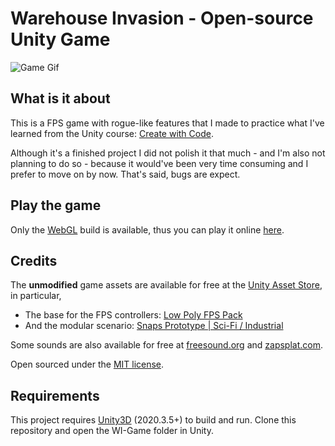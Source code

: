 # Warehouse Invasion - Open-source Unity Game
![Game Gif](https://github.com/coutlcdo/WI-FPS-Unity/blob/main/WI-Gif.gif "Game Gif")

## What is it about
This is a FPS game with rogue-like features that I made to practice what I've learned from the Unity course: [Create with Code](https://learn.unity.com/pathway/junior-programmer).

Although it's a finished project I did not polish it that much - and I'm also not planning to do so - because it would've been very time consuming and I prefer to move on by now. That's said, bugs are expect.

## Play the game
Only the [WebGL](https://get.webgl.org/) build is available, thus you can play it online [here](https://play.unity.com/mg/other/webgl-builds-49946).

## Credits
The **unmodified** game assets are available for free at the [Unity Asset Store](https://assetstore.unity.com/), in particular,
- The base for the FPS controllers: [Low Poly FPS Pack](https://assetstore.unity.com/packages/3d/props/weapons/low-poly-fps-pack-free-sample-144839)
- And the modular scenario: [Snaps Prototype | Sci-Fi / Industrial](https://assetstore.unity.com/packages/3d/environments/sci-fi/snaps-prototype-sci-fi-industrial-136759)

Some sounds are also available for free at [freesound.org](https://freesound.org/) and [zapsplat.com](https://www.zapsplat.com/).

Open sourced under the [MIT license](https://github.com/lcscout/WI-FPS-Unity/blob/main/LICENSE).

## Requirements
This project requires [Unity3D](https://unity.com/) (2020.3.5+) to build and run. Clone this repository and open the WI-Game folder in Unity.
